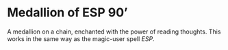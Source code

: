 # Medallion of ESP 90’

A medallion on a chain, enchanted with the power of reading thoughts. This works in the same way as the magic-user spell *ESP*.